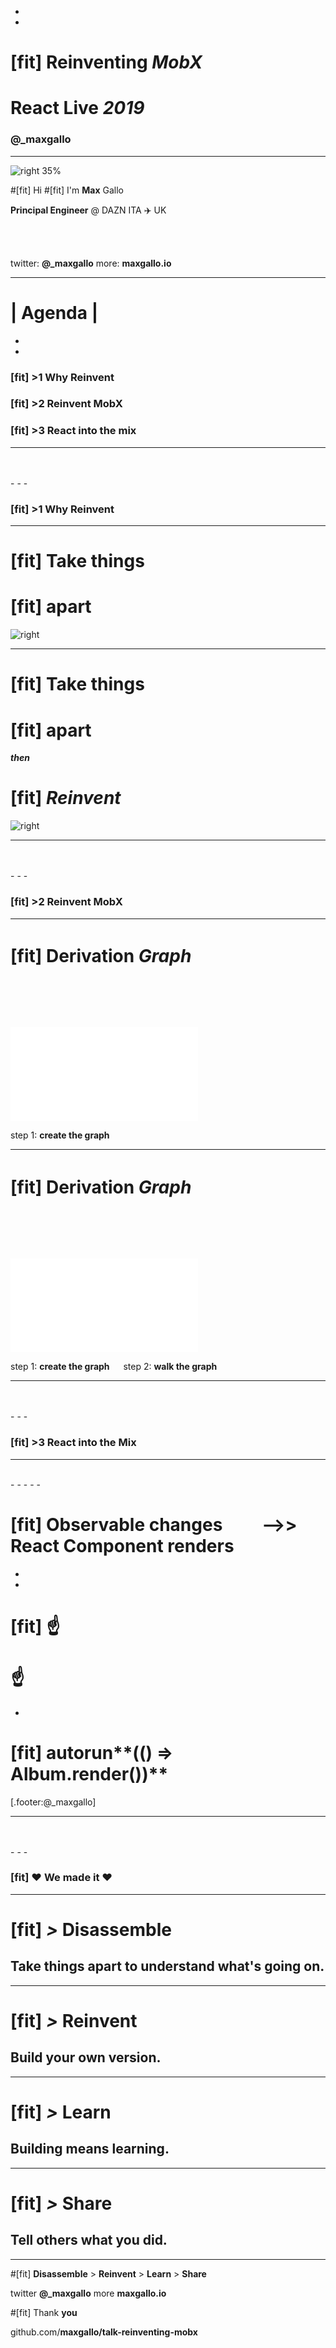 -
-

# [fit] Reinventing **_MobX_**
# __React Live *2019*__
### @_maxgallo 

---

![right 35%](images/me_pink.png)

#[fit] Hi
#[fit] I'm __Max__ Gallo

**Principal Engineer** @ DAZN
ITA :airplane: UK

<br><br> 

twitter: **@\_maxgallo**
more: **maxgallo.io**

---


# | **Agenda** |
-
-

### [fit] >**1** Why Reinvent
### [fit] >**2** Reinvent MobX        
### [fit] >**3** React into the mix             

---

<br>
<br>
-
-
-

### [fit] >**1** Why Reinvent

---

# [fit] Take **things**
# [fit] apart


![right](images/me1996_pink.jpg)

---

# [fit] Take **things**
# [fit] apart

  _**then**_

# [fit] _**Reinvent**_

![right](images/me1996_pink.jpg)

---

<br>
<br>
-
-
-

### [fit] >**2** Reinvent MobX

---

# [fit] Derivation _**Graph**_                       

![inline](diagrams/derivationGraph1.pdf)

step 1: **create the graph**

---

# [fit] Derivation _**Graph**_                       

![inline](diagrams/derivationGraph2.pdf)

step 1: **create the graph**            step 2: **walk the graph**

---

<br>
<br>
-
-
-

### [fit] >**3** React into the Mix

---

<br>
-
-
-
-
-

# [fit] Observable **changes**   -->>   React Component **renders**
-
-
# [fit] :point_up:                      :point_up:
-

# [fit] autorun**(**() => Album**.**render()**)**

[.footer:@_maxgallo]

---

<br>
<br>
-
-
-

### [fit] **:heart:** We made it **:heart:** 

---


# [fit] __*>*__ **Disassemble**

## Take things apart to understand what's going on.

--- 

# [fit] __*>*__ **Reinvent**

## Build your own version.

---

# [fit] __*>*__ **Learn**
## Building means learning.

---

# [fit] __*>*__ **Share**
## Tell others what you did.

---

#[fit] **Disassemble** > **Reinvent** > **Learn** > **Share**


twitter **@\_maxgallo**
more **maxgallo.io**

#[fit] Thank __you__

github.com/**maxgallo/talk-reinventing-mobx**